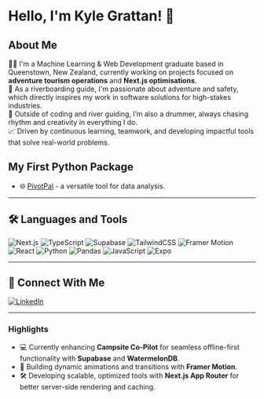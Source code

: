 # Hello, I'm Kyle Grattan! 👋

## About Me
👨‍💻 I'm a Machine Learning & Web Development graduate based in Queenstown, New Zealand, currently working on projects focused on **adventure tourism operations** and **Next.js optimisations**.  
🌊 As a riverboarding guide, I'm passionate about adventure and safety, which directly inspires my work in software solutions for high-stakes industries.  
🥁 Outside of coding and river guiding, I’m also a drummer, always chasing rhythm and creativity in everything I do.  
📈 Driven by continuous learning, teamwork, and developing impactful tools that solve real-world problems.

## My First Python Package
- 🌐 [PivotPal](https://www.pythonpivotpal.com) - a versatile tool for data analysis.

---

## 🛠️ Languages and Tools

![Next.js](https://img.shields.io/badge/-Next.js-000000?style=flat-square&logo=next.js&logoColor=white)
![TypeScript](https://img.shields.io/badge/-TypeScript-3178C6?style=flat-square&logo=typescript&logoColor=white)
![Supabase](https://img.shields.io/badge/-Supabase-black?style=flat-square&logo=supabase&logoColor=3ECF8E)
![TailwindCSS](https://img.shields.io/badge/-TailwindCSS-06B6D4?style=flat-square&logo=tailwind-css&logoColor=white)
![Framer Motion](https://img.shields.io/badge/-Framer%20Motion-5221E6?style=flat-square&logo=framer&logoColor=white)
![React](https://img.shields.io/badge/-React-61DAFB?style=flat-square&logo=react&logoColor=white)
![Python](https://img.shields.io/badge/-Python-3776AB?style=flat-square&logo=python&logoColor=white)
![Pandas](https://img.shields.io/badge/-Pandas-150458?style=flat-square&logo=pandas&logoColor=white)
![JavaScript](https://img.shields.io/badge/-JavaScript-F7DF1E?style=flat-square&logo=javascript&logoColor=black)
![Expo](https://img.shields.io/badge/-Expo-000020?style=flat-square&logo=expo&logoColor=white)

---

## 🔗 Connect With Me
[![LinkedIn](https://img.shields.io/badge/-LinkedIn-0077B5?style=flat-square&logo=linkedin&logoColor=white)](https://linkedin.com/in/kyle-grattan)

---

### Highlights
- 💻 Currently enhancing **Campsite Co-Pilot** for seamless offline-first functionality with **Supabase** and **WatermelonDB**.
- 🎨 Building dynamic animations and transitions with **Framer Motion**.
- 🛠️ Developing scalable, optimized tools with **Next.js App Router** for better server-side rendering and caching.
